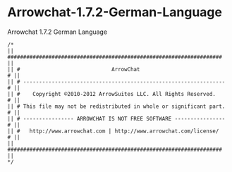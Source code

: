 Arrowchat-1.7.2-German-Language
===============================

Arrowchat 1.7.2 German Language



	/*
	|| #################################################################### ||
	|| #                             ArrowChat                            # ||
	|| # ---------------------------------------------------------------- # ||
	|| #    Copyright ©2010-2012 ArrowSuites LLC. All Rights Reserved.    # ||
	|| # This file may not be redistributed in whole or significant part. # ||
	|| # ---------------- ARROWCHAT IS NOT FREE SOFTWARE ---------------- # ||
	|| #   http://www.arrowchat.com | http://www.arrowchat.com/license/   # ||
	|| #################################################################### ||
	*/
